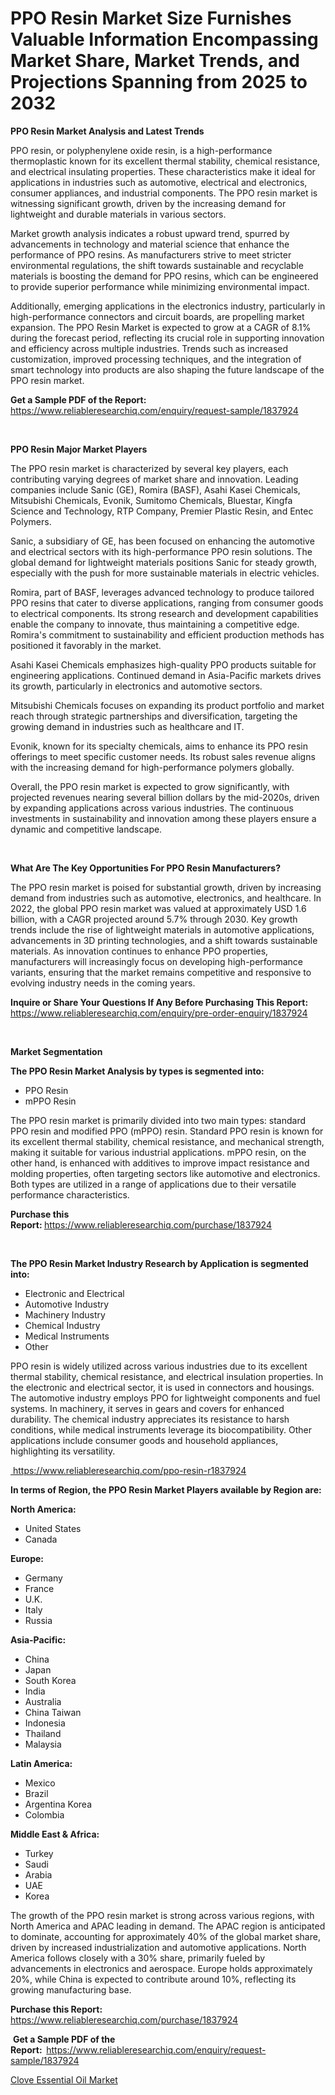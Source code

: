 <p><h1>PPO Resin Market Size Furnishes Valuable Information Encompassing Market Share, Market Trends, and Projections Spanning from 2025 to 2032</h1></p><p><strong>PPO Resin Market Analysis and Latest Trends</strong></p>
<p><p>PPO resin, or polyphenylene oxide resin, is a high-performance thermoplastic known for its excellent thermal stability, chemical resistance, and electrical insulating properties. These characteristics make it ideal for applications in industries such as automotive, electrical and electronics, consumer appliances, and industrial components. The PPO resin market is witnessing significant growth, driven by the increasing demand for lightweight and durable materials in various sectors.</p><p>Market growth analysis indicates a robust upward trend, spurred by advancements in technology and material science that enhance the performance of PPO resins. As manufacturers strive to meet stricter environmental regulations, the shift towards sustainable and recyclable materials is boosting the demand for PPO resins, which can be engineered to provide superior performance while minimizing environmental impact.</p><p>Additionally, emerging applications in the electronics industry, particularly in high-performance connectors and circuit boards, are propelling market expansion. The PPO Resin Market is expected to grow at a CAGR of 8.1% during the forecast period, reflecting its crucial role in supporting innovation and efficiency across multiple industries. Trends such as increased customization, improved processing techniques, and the integration of smart technology into products are also shaping the future landscape of the PPO resin market.</p></p>
<p><strong>Get a Sample PDF of the Report:&nbsp;</strong> <a href="https://www.reliableresearchiq.com/enquiry/request-sample/1837924?utm_campaign=2458&utm_medium=2&utm_source=Github&utm_content=ia&utm_term=31032025&utm_id=ppo-resin">https://www.reliableresearchiq.com/enquiry/request-sample/1837924</a></p>
<p>&nbsp;</p>
<p><strong>PPO Resin Major Market Players</strong></p>
<p><p>The PPO resin market is characterized by several key players, each contributing varying degrees of market share and innovation. Leading companies include Sanic (GE), Romira (BASF), Asahi Kasei Chemicals, Mitsubishi Chemicals, Evonik, Sumitomo Chemicals, Bluestar, Kingfa Science and Technology, RTP Company, Premier Plastic Resin, and Entec Polymers.</p><p>Sanic, a subsidiary of GE, has been focused on enhancing the automotive and electrical sectors with its high-performance PPO resin solutions. The global demand for lightweight materials positions Sanic for steady growth, especially with the push for more sustainable materials in electric vehicles.</p><p>Romira, part of BASF, leverages advanced technology to produce tailored PPO resins that cater to diverse applications, ranging from consumer goods to electrical components. Its strong research and development capabilities enable the company to innovate, thus maintaining a competitive edge. Romira's commitment to sustainability and efficient production methods has positioned it favorably in the market.</p><p>Asahi Kasei Chemicals emphasizes high-quality PPO products suitable for engineering applications. Continued demand in Asia-Pacific markets drives its growth, particularly in electronics and automotive sectors.</p><p>Mitsubishi Chemicals focuses on expanding its product portfolio and market reach through strategic partnerships and diversification, targeting the growing demand in industries such as healthcare and IT.</p><p>Evonik, known for its specialty chemicals, aims to enhance its PPO resin offerings to meet specific customer needs. Its robust sales revenue aligns with the increasing demand for high-performance polymers globally.</p><p>Overall, the PPO resin market is expected to grow significantly, with projected revenues nearing several billion dollars by the mid-2020s, driven by expanding applications across various industries. The continuous investments in sustainability and innovation among these players ensure a dynamic and competitive landscape.</p></p>
<p>&nbsp;</p>
<p><strong>What Are The Key Opportunities For PPO Resin Manufacturers?</strong></p>
<p><p>The PPO resin market is poised for substantial growth, driven by increasing demand from industries such as automotive, electronics, and healthcare. In 2022, the global PPO resin market was valued at approximately USD 1.6 billion, with a CAGR projected around 5.7% through 2030. Key growth trends include the rise of lightweight materials in automotive applications, advancements in 3D printing technologies, and a shift towards sustainable materials. As innovation continues to enhance PPO properties, manufacturers will increasingly focus on developing high-performance variants, ensuring that the market remains competitive and responsive to evolving industry needs in the coming years.</p></p>
<p><strong>Inquire or Share Your Questions If Any Before Purchasing This Report:</strong> <a href="https://www.reliableresearchiq.com/enquiry/pre-order-enquiry/1837924?utm_campaign=2458&utm_medium=2&utm_source=Github&utm_content=ia&utm_term=31032025&utm_id=ppo-resin">https://www.reliableresearchiq.com/enquiry/pre-order-enquiry/1837924</a></p>
<p>&nbsp;</p>
<p><strong>Market Segmentation</strong></p>
<p><strong>The PPO Resin Market Analysis by types is segmented into:</strong></p>
<p><ul><li>PPO Resin</li><li>mPPO Resin</li></ul></p>
<p><p>The PPO resin market is primarily divided into two main types: standard PPO resin and modified PPO (mPPO) resin. Standard PPO resin is known for its excellent thermal stability, chemical resistance, and mechanical strength, making it suitable for various industrial applications. mPPO resin, on the other hand, is enhanced with additives to improve impact resistance and molding properties, often targeting sectors like automotive and electronics. Both types are utilized in a range of applications due to their versatile performance characteristics.</p></p>
<p><strong>Purchase this Report:&nbsp;</strong><a href="https://www.reliableresearchiq.com/purchase/1837924?utm_campaign=2458&utm_medium=2&utm_source=Github&utm_content=ia&utm_term=31032025&utm_id=ppo-resin">https://www.reliableresearchiq.com/purchase/1837924</a></p>
<p>&nbsp;</p>
<p><strong>The PPO Resin Market Industry Research by Application is segmented into:</strong></p>
<p><ul><li>Electronic and Electrical</li><li>Automotive Industry</li><li>Machinery Industry</li><li>Chemical Industry</li><li>Medical Instruments</li><li>Other</li></ul></p>
<p><p>PPO resin is widely utilized across various industries due to its excellent thermal stability, chemical resistance, and electrical insulation properties. In the electronic and electrical sector, it is used in connectors and housings. The automotive industry employs PPO for lightweight components and fuel systems. In machinery, it serves in gears and covers for enhanced durability. The chemical industry appreciates its resistance to harsh conditions, while medical instruments leverage its biocompatibility. Other applications include consumer goods and household appliances, highlighting its versatility.</p></p>
<p><a href="https://www.reliableresearchiq.com/ppo-resin-r1837924?utm_campaign=2458&utm_medium=2&utm_source=Github&utm_content=ia&utm_term=31032025&utm_id=ppo-resin">&nbsp;https://www.reliableresearchiq.com/ppo-resin-r1837924</a></p>
<p><strong>In terms of Region, the PPO Resin Market Players available by Region are:</strong></p>
<p>
    <p> <strong> North America: </strong>
        <ul>
            <li>United States</li>
            <li>Canada</li>
        </ul>
        </p> 
    <p> <strong> Europe: </strong>
        <ul>
            <li>Germany</li>
            <li>France</li>
            <li>U.K.</li>
            <li>Italy</li>
            <li>Russia</li>
        </ul>
        </p> 
    <p> <strong> Asia-Pacific: </strong>
        <ul>
            <li>China</li>
            <li>Japan</li>
            <li>South Korea</li>
            <li>India</li>
            <li>Australia</li>
            <li>China Taiwan</li>
            <li>Indonesia</li>
            <li>Thailand</li>
            <li>Malaysia</li>
        </ul>
        </p> 
    <p> <strong> Latin America: </strong>
        <ul>
            <li>Mexico</li>
            <li>Brazil</li>
            <li>Argentina Korea</li>
            <li>Colombia</li>
        </ul>
        </p> 
    <p> <strong> Middle East & Africa: </strong>
        <ul>
            <li>Turkey</li>
            <li>Saudi</li>
            <li>Arabia</li>
            <li>UAE</li>
            <li>Korea</li>
        </ul>
    </p>
    </p>
<p><p>The growth of the PPO resin market is strong across various regions, with North America and APAC leading in demand. The APAC region is anticipated to dominate, accounting for approximately 40% of the global market share, driven by increased industrialization and automotive applications. North America follows closely with a 30% share, primarily fueled by advancements in electronics and aerospace. Europe holds approximately 20%, while China is expected to contribute around 10%, reflecting its growing manufacturing base.</p></p>
<p><strong>Purchase this Report: </strong><a href="https://www.reliableresearchiq.com/purchase/1837924?utm_campaign=2458&utm_medium=2&utm_source=Github&utm_content=ia&utm_term=31032025&utm_id=ppo-resin">https://www.reliableresearchiq.com/purchase/1837924</a></p>
<p>&nbsp;<strong>Get a Sample PDF of the Report:&nbsp;&nbsp;</strong><a href="https://www.reliableresearchiq.com/enquiry/request-sample/1837924?utm_campaign=2458&utm_medium=2&utm_source=Github&utm_content=ia&utm_term=31032025&utm_id=ppo-resin">https://www.reliableresearchiq.com/enquiry/request-sample/1837924</a></p>
<p><strong></strong></p>
<p><p><a href="https://github.com/maclarensidney/Market-Research-Report-List-1/blob/main/clove-essential-oil-market.md?utm_campaign=2458&utm_medium=2&utm_source=Github&utm_content=ia&utm_term=31032025&utm_id=ppo-resin">Clove Essential Oil Market</a></p></p>